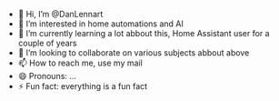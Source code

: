 - 👋 Hi, I’m @DanLennart
- 👀 I’m interested in home automations and AI
- 🌱 I’m currently learning a lot abbout this, Home Assistant user for a couple of years
- 💞️ I’m looking to collaborate on various subjects abbout above
- 📫 How to reach me, use my mail
- 😄 Pronouns: ...
- ⚡ Fun fact: everything is a fun fact

<!---
DanLennart/DanLennart is a ✨ special ✨ repository because its `README.md` (this file) appears on your GitHub profile.
You can click the Preview link to take a look at your changes.
--->
